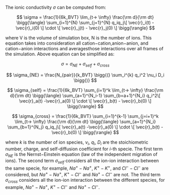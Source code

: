 
The ionic conductivity $\sigma$ can be computed from:

$$
\sigma = \frac{1}{6k_BVT} \lim_{t-> \infty} \frac{\rm d}{\rm dt} \bigg{\langle} \sum_{i=1}^{N}  \sum_{j=1}^{N}  q_iq_j\[ \vec{r}_i(t) -\vec{r}_i(0) \] \cdot \[ \vec{r}_j(t) - \vec{r}_j(0) \] \bigg{\rangle}
$$

where V is the volume of simulation box, N is the number of ions. This equation takes into consideration all cation−cation,anion−anion, and cation−anion interactions and averagesthose interactions over all frames of the simulation.
Above equation can be simplified as:

$$
\sigma = \sigma_{NE} + \sigma_{self} + \sigma_{cross}
$$

$$
\sigma_{NE} = \frac{N_{pair}}{k_BVT} \bigg{(} \sum_i^{k} q_i^2 \nu_i D_i \bigg{)} 
$$

$$
\sigma_{self} = \frac{1}{6k_BVT} \sum_{i=1}^k \lim_{t-> \infty} \frac{\rm d}{\rm dt} \bigg{\langle}   \sum_{a=1}^{N_i-1}  \sum_{b=a+1}^{N_i}  q_i^2\[ \vec{r}_a(t) -\vec{r}_a(0) \] \cdot \[ \vec{r}_b(t) - \vec{r}_b(0) \]  \bigg{\rangle} 
$$

$$
\sigma_{cross} = \frac{1}{6k_BVT} \sum_{i=1}^{k-1} \sum_{j=i+1}^k \lim_{t-> \infty} \frac{\rm d}{\rm dt} \bigg{\langle}   \sum_{a=1}^{N_i}  \sum_{b=1}^{N_j}  q_iq_j\[ \vec{r}_a(t) -\vec{r}_a(0) \] \cdot \[ \vec{r}_b(t) - \vec{r}_b(0) \]  \bigg{\rangle} 
$$

where $k$ is the number of ion species, $\nu_i$, $q_i$, $D_i$ are the stoichiometric number, charge, and self-diffusion coefficient for $i$-th specie. The first term $\sigma_{NE}$ is the Nernst−Einstein equation (law of the independent 
migration of ions). The second term $\sigma_{self}$ considers all the ion-ion interaction between the same specie, for example, $Na^+ - Na^+$,  $K^+ - K^+$, and $Cl^- - Cl^-$ are considered, but $Na^+ - Na^+$, $K^+ - Cl^-$ and $Na^+ - Cl^-$ are not. The third term $\sigma_{cross}$ considers all the ion-ion interaction between the different species, for example, $Na^+ - Na^+$, $K^+ - Cl^-$ and $Na^+ - Cl^-$.


 
